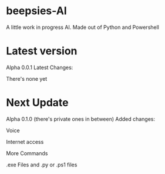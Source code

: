 # beepsies-AI
A little work in progress AI.
Made out of Python and Powershell

# Latest version
Alpha 0.0.1
Latest Changes:

There's none yet

# Next Update
Alpha 0.1.0 (there's private ones in between)
Added changes:

Voice

Internet access

More Commands

.exe Files and .py or .ps1 files
